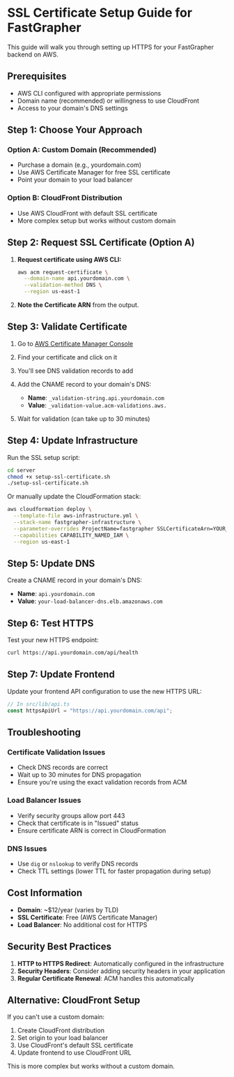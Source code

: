 
# SSL Certificate Setup Guide for FastGrapher

This guide will walk you through setting up HTTPS for your FastGrapher backend on AWS.

## Prerequisites

- AWS CLI configured with appropriate permissions
- Domain name (recommended) or willingness to use CloudFront
- Access to your domain's DNS settings

## Step 1: Choose Your Approach

### Option A: Custom Domain (Recommended)
- Purchase a domain (e.g., yourdomain.com)
- Use AWS Certificate Manager for free SSL certificate
- Point your domain to your load balancer

### Option B: CloudFront Distribution
- Use AWS CloudFront with default SSL certificate
- More complex setup but works without custom domain

## Step 2: Request SSL Certificate (Option A)

1. **Request certificate using AWS CLI:**
   ```bash
   aws acm request-certificate \
     --domain-name api.yourdomain.com \
     --validation-method DNS \
     --region us-east-1
   ```

2. **Note the Certificate ARN** from the output.

## Step 3: Validate Certificate

1. Go to [AWS Certificate Manager Console](https://console.aws.amazon.com/acm/)
2. Find your certificate and click on it
3. You'll see DNS validation records to add
4. Add the CNAME record to your domain's DNS:
   - **Name**: `_validation-string.api.yourdomain.com`
   - **Value**: `_validation-value.acm-validations.aws.`

5. Wait for validation (can take up to 30 minutes)

## Step 4: Update Infrastructure

Run the SSL setup script:
```bash
cd server
chmod +x setup-ssl-certificate.sh
./setup-ssl-certificate.sh
```

Or manually update the CloudFormation stack:
```bash
aws cloudformation deploy \
  --template-file aws-infrastructure.yml \
  --stack-name fastgrapher-infrastructure \
  --parameter-overrides ProjectName=fastgrapher SSLCertificateArn=YOUR_CERT_ARN \
  --capabilities CAPABILITY_NAMED_IAM \
  --region us-east-1
```

## Step 5: Update DNS

Create a CNAME record in your domain's DNS:
- **Name**: `api.yourdomain.com`
- **Value**: `your-load-balancer-dns.elb.amazonaws.com`

## Step 6: Test HTTPS

Test your new HTTPS endpoint:
```bash
curl https://api.yourdomain.com/api/health
```

## Step 7: Update Frontend

Update your frontend API configuration to use the new HTTPS URL:
```typescript
// In src/lib/api.ts
const httpsApiUrl = "https://api.yourdomain.com/api";
```

## Troubleshooting

### Certificate Validation Issues
- Check DNS records are correct
- Wait up to 30 minutes for DNS propagation
- Ensure you're using the exact validation records from ACM

### Load Balancer Issues
- Verify security groups allow port 443
- Check that certificate is in "Issued" status
- Ensure certificate ARN is correct in CloudFormation

### DNS Issues
- Use `dig` or `nslookup` to verify DNS records
- Check TTL settings (lower TTL for faster propagation during setup)

## Cost Information

- **Domain**: ~$12/year (varies by TLD)
- **SSL Certificate**: Free (AWS Certificate Manager)
- **Load Balancer**: No additional cost for HTTPS

## Security Best Practices

1. **HTTP to HTTPS Redirect**: Automatically configured in the infrastructure
2. **Security Headers**: Consider adding security headers in your application
3. **Regular Certificate Renewal**: ACM handles this automatically

## Alternative: CloudFront Setup

If you can't use a custom domain:

1. Create CloudFront distribution
2. Set origin to your load balancer
3. Use CloudFront's default SSL certificate
4. Update frontend to use CloudFront URL

This is more complex but works without a custom domain.
